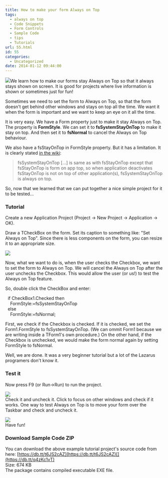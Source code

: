 ```yaml
---
title: How to make your form Always on Top
tags:
  - always on top
  - Code Snippets
  - Form Controls
  - Sample Code
  - tips
  - Tutorials
url: 55.html
id: 55
categories:
  - Uncategorized
date: 2014-01-12 09:44:00
---
```


![](http://4.bp.blogspot.com/-ZuyACIUdFuQ/UtJvXn_N3uI/AAAAAAAABaU/pe6gsubCDwg/s1600/lazarus-always-on-top-thumb.gif)We learn how to make our forms stay Always on Top so that it always stays shown on screen. It is good for projects where live information is shown or sometimes just for fun!  
  
  
Sometimes we need to set the form to Always on Top, so that the form doesn't get behind other windows and stays on top all the time. We want it when the form is important and we want to keep an eye on it all the time.  
  
It is very easy. We have a Form property just to make it stay Always on Top. The property is **FormStyle**. We can set it to **fsSystemStayOnTop** to make it stay on top. And then set it to **fsNormal** to cancel the Always on Top behaviour.  
  
We also have a fsStayOnTop in FormStyle property. But it has a limitation. It is clearly stated [in the wiki](http://wiki.freepascal.org/Lazarus_0.9.30_release_notes#LCL_Changes):  

> fsSystemStayOnTop \[...\] is same as with fsStayOnTop except that fsStayOnTop is form on app top, so when application deactivates fsStayOnTop is not on top of other application(s), fsSystemStayOnTop is always on top.

  
So, now that we learned that we can put together a nice simple project for it to be tested...  
  

### Tutorial

Create a new Application Project (Project -> New Project -> Application -> OK).  
  
Draw a TCheckBox on the form. Set its caption to something like: "Set Always on Top". Since there is less components on the form, you can resize it to an appropriate size.  
  
![](http://2.bp.blogspot.com/-JA4WpYDdieo/UtJcKR63ThI/AAAAAAAABZw/RTk6UOJN1gE/s1600/always-on-top-form-design-lazarus.gif)  
  
Now, what we want to do is, when the user checks the Checkbox, we want to set the form to Always on Top. We will cancel the Always on Top after the user unchecks the Checkbox. This would allow the user (or us!) to test the Always on Top feature.  
  
So, double click the CheckBox and enter:  
  

  if CheckBox1.Checked then  
    FormStyle:=fsSystemStayOnTop  
  else  
    FormStyle:=fsNormal;

  
First, we check if the Checkbox is checked. If it is checked, we set the Form1.FormStyle to fsSystemStayOnTop. (We can ommit Form1 because we are writing inside a TForm1's own procedure.) On the other hand, if the Checkbox is unchecked, we would make the form normal again by setting FormStyle to fsNormal.  
  
Well, we are done. It was a very beginner tutorial but a lot of the Lazarus programers don't know it.  
  

### Test it

Now press F9 (or Run->Run) to run the project.  
  
![](http://2.bp.blogspot.com/-bngY8JtI-No/UtJdzOyGjaI/AAAAAAAABZ8/BeELh8q-Pvk/s1600/always-on-top-lazarus-project-run.gif)  
Check it and uncheck it. Click to focus on other windows and check if it works. One way to test Always on Top is to move your form over the Taskbar and check and uncheck it.  
  
![](http://4.bp.blogspot.com/-r6xpil9Zxn0/UtJfDKXjkDI/AAAAAAAABaE/Ah2ieOedY68/s1600/lazarus-always-on-top-test.gif)  
Have fun!  
  

### Download Sample Code ZIP

You can download the above example tutorial project's source code from here: [https://db.tt/t6JS2cAZ](https://db.tt/t6JS2cAZ)[](https://db.tt/q4zKc1vT)  
Size: 674 KB  
The package contains compiled executable EXE file.